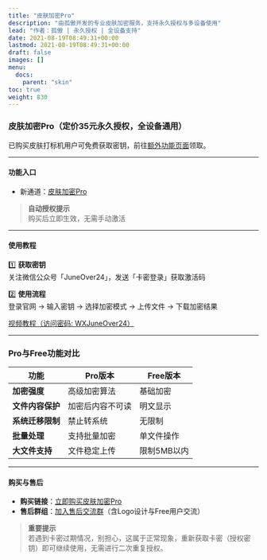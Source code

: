 ```yaml
---
title: "皮肤加密Pro"
description: "由孤傲开发的专业皮肤加密服务，支持永久授权与多设备使用"
lead: "作者：孤傲 | 永久授权 | 全设备支持"
date: 2021-08-19T08:49:31+00:00
lastmod: 2021-08-19T08:49:31+00:00
draft: false
images: []
menu:
  docs:
    parent: "skin"
toc: true
weight: 830
---
```


### 皮肤加密Pro（定价35元永久授权，全设备通用）

已购买皮肤打标机用户可免费获取密钥，前往[额外功能页面](/docs/mark_user/General/useextraservice/)领取。

---

#### 功能入口

- 新通道：[皮肤加密Pro](/docs/extra_service/skin/SkinEncryptPro)

> **自动授权提示**  
> 购买后立即生效，无需手动激活

---

#### 使用教程

1️⃣ **获取密钥**  
关注微信公众号「JuneOver24」，发送「卡密登录」获取激活码

2️⃣ **使用流程**  
登录官网 → 输入密钥 → 选择加密模式 → 上传文件 → 下载加密结果

[视频教程（访问密码: WXJuneOver24）](https://url69.ctfile.com/d/22031369-65046580-3246ae?p=WXJuneOver24)

---

### Pro与Free功能对比

| 功能          | Pro版本       | Free版本 |
|---------------|-------------------------|---------------------|
| **加密强度**  | 高级加密算法          | 基础加密           |
| **文件内容保护** | 加密后内容不可读       | 明文显示           |
| **系统迁移限制** | 禁止转系统             | 无限制             |
| **批量处理**   | 支持批量加密           | 单文件操作         |
| **大文件支持** | 文件稳定上传      | 限制5MB以内      |

---

#### 购买与售后

- **购买链接**：[立即购买皮肤加密Pro](https://shop.gushao.club/buy/22)
- **售后群组**：[加入售后交流群](https://qm.qq.com/q/BrPUdXGm6Q)（含Logo设计与Free用户交流）

> **重要提示**  
> 若遇到卡密过期情况，别担心，这属于正常现象，重新获取卡密（授权密钥）即可继续使用，无需进行二次重复授权。
